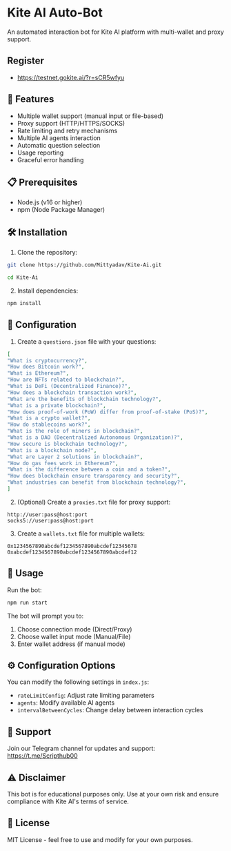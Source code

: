 # Kite AI Auto-Bot

An automated interaction bot for Kite AI platform with multi-wallet and proxy support.

## Register 

- https://testnet.gokite.ai/?r=sCR5wfyu

## 🌟 Features

- Multiple wallet support (manual input or file-based)
- Proxy support (HTTP/HTTPS/SOCKS)
- Rate limiting and retry mechanisms
- Multiple AI agents interaction
- Automatic question selection
- Usage reporting
- Graceful error handling

## 📋 Prerequisites

- Node.js (v16 or higher)
- npm (Node Package Manager)

## 🛠️ Installation

1. Clone the repository:
```bash
git clone https://github.com/Mittyadav/Kite-Ai.git
```
```bash
cd Kite-Ai
```

2. Install dependencies:
```bash
npm install
```

## 📝 Configuration

1. Create a `questions.json` file with your questions:
```json
[
"What is cryptocurrency?",  
"How does Bitcoin work?",  
"What is Ethereum?",  
"How are NFTs related to blockchain?",  
"What is DeFi (Decentralized Finance)?",  
"How does a blockchain transaction work?",  
"What are the benefits of blockchain technology?",  
"What is a private blockchain?",  
"How does proof-of-work (PoW) differ from proof-of-stake (PoS)?",  
"What is a crypto wallet?",  
"How do stablecoins work?",  
"What is the role of miners in blockchain?",  
"What is a DAO (Decentralized Autonomous Organization)?",  
"How secure is blockchain technology?",  
"What is a blockchain node?",  
"What are Layer 2 solutions in blockchain?",  
"How do gas fees work in Ethereum?",  
"What is the difference between a coin and a token?",  
"How does blockchain ensure transparency and security?",  
"What industries can benefit from blockchain technology?",
]
```

2. (Optional) Create a `proxies.txt` file for proxy support:
```
http://user:pass@host:port
socks5://user:pass@host:port
```

3. Create a `wallets.txt` file for multiple wallets:
```
0x1234567890abcdef1234567890abcdef12345678
0xabcdef1234567890abcdef1234567890abcdef12
```

## 🚀 Usage

Run the bot:
```bash
npm run start
```

The bot will prompt you to:
1. Choose connection mode (Direct/Proxy)
2. Choose wallet input mode (Manual/File)
3. Enter wallet address (if manual mode)

## ⚙️ Configuration Options

You can modify the following settings in `index.js`:

- `rateLimitConfig`: Adjust rate limiting parameters
- `agents`: Modify available AI agents
- `intervalBetweenCycles`: Change delay between interaction cycles

## 📢 Support

Join our Telegram channel for updates and support:
https://t.me/Scripthub00

## ⚠️ Disclaimer

This bot is for educational purposes only. Use at your own risk and ensure compliance with Kite AI's terms of service.

## 📜 License

MIT License - feel free to use and modify for your own purposes.
